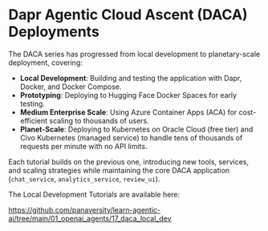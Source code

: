# **Dapr Agentic Cloud Ascent (DACA)** Deployments

The DACA series has progressed from local development to planetary-scale deployment, covering:
- **Local Development**: Building and testing the application with Dapr, Docker, and Docker Compose.
- **Prototyping**: Deploying to Hugging Face Docker Spaces for early testing.
- **Medium Enterprise Scale**: Using Azure Container Apps (ACA) for cost-efficient scaling to thousands of users.
- **Planet-Scale**: Deploying to Kubernetes on Oracle Cloud (free tier) and Civo Kubernetes (managed service) to handle tens of thousands of requests per minute with no API limits.

Each tutorial builds on the previous one, introducing new tools, services, and scaling strategies while maintaining the core DACA application (`chat_service`, `analytics_service`, `review_ui`).

The Local Development Tutorials are available here:

https://github.com/panaversity/learn-agentic-ai/tree/main/01_openai_agents/17_daca_local_dev

